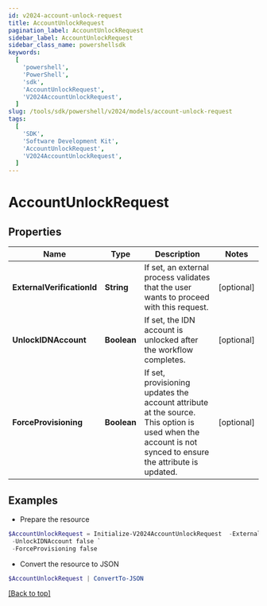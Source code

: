 ```yaml
---
id: v2024-account-unlock-request
title: AccountUnlockRequest
pagination_label: AccountUnlockRequest
sidebar_label: AccountUnlockRequest
sidebar_class_name: powershellsdk
keywords:
  [
    'powershell',
    'PowerShell',
    'sdk',
    'AccountUnlockRequest',
    'V2024AccountUnlockRequest',
  ]
slug: /tools/sdk/powershell/v2024/models/account-unlock-request
tags:
  [
    'SDK',
    'Software Development Kit',
    'AccountUnlockRequest',
    'V2024AccountUnlockRequest',
  ]
---
```


# AccountUnlockRequest

## Properties

| Name | Type | Description | Notes |
| --- | --- | --- | --- |
| **ExternalVerificationId** | **String** | If set, an external process validates that the user wants to proceed with this request. | [optional] |
| **UnlockIDNAccount** | **Boolean** | If set, the IDN account is unlocked after the workflow completes. | [optional] |
| **ForceProvisioning** | **Boolean** | If set, provisioning updates the account attribute at the source. This option is used when the account is not synced to ensure the attribute is updated. | [optional] |

## Examples

- Prepare the resource

```powershell
$AccountUnlockRequest = Initialize-V2024AccountUnlockRequest  -ExternalVerificationId 3f9180835d2e5168015d32f890ca1581 `
 -UnlockIDNAccount false `
 -ForceProvisioning false
```

- Convert the resource to JSON

```powershell
$AccountUnlockRequest | ConvertTo-JSON
```

[[Back to top]](#)
